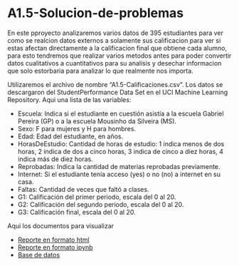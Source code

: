 # A1.5-Solucion-de-problemas

En este pproyecto analizaremos varios datos de 395 estudiantes para ver como se realcion datos externos a solamente sus calificacion para ver si estas afectan directamente a la calificacion final que obtiene cada alumno, para esto tendremos que realizar varios metodos antes para poder convertir datos cualitativos a cuantitativos para su analisis y desechar informacion que solo estorbaria para analizar lo que realmente nos importa.

Utilizaremos el archivo de nombre “A1.5-Calificaciones.csv”. Los datos se descargaron del StudentPerformance Data Set en el UCI Machine Learning Repository.
Aqui una lista de las variables:
- Escuela: Indica si el estudiante en cuestión asistía a la escuela Gabriel Pereira (GP) o a la escuela Mousinho da Silveira (MS).
- Sexo: F para mujeres y H para hombres.
- Edad: Edad del estudiante, en años.
- HorasDeEstudio: Cantidad de horas de estudio: 1 indica menos de dos horas, 2 indica de dos a cinco horas, 3 indica de cinco a diez horas, 4 indica más de diez horas.
- Reprobadas: Indica la cantidad de materias reprobadas previamente.
- Internet: Si el estudiante tenía acceso (yes) o no (no) a internet en su casa.
- Faltas: Cantidad de veces que faltó a clases.
- G1: Calificación del primer periodo, escala del 0 al 20.
- G2: Calificación del segundo periodo, escala del 0 al 20.
- G3: Calificación final, escala del 0 al 20.

Aqui los documentos para visualizar
- [Reporte en formato html](./A1.5-Solucion-de-problemas.html)
- [Reporte en formato ipynb](./A1.5-Solucion-de-problemas.ipynb)
- [Base de datos](./A1.5-Calificaciones.csv)

